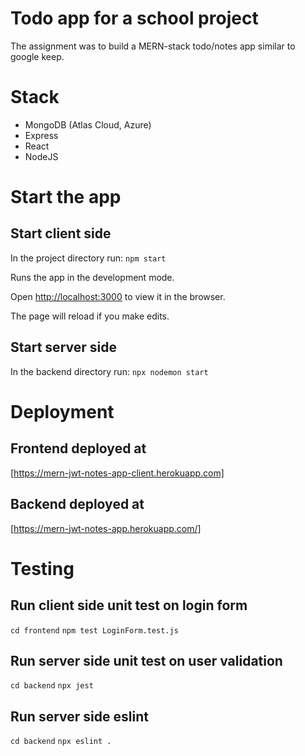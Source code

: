 # Todo app for a school project

The assignment was to build a MERN-stack todo/notes app similar to google keep. 

# Stack

- MongoDB (Atlas Cloud, Azure)
- Express
- React
- NodeJS

# Start the app
## Start client side

In the project directory run:
`npm start`

Runs the app in the development mode.

Open [http://localhost:3000](http://localhost:3000) to view it in the browser.

The page will reload if you make edits.

## Start server side

In the backend directory run:
`npx nodemon start`
# Deployment
## Frontend deployed at

[https://mern-jwt-notes-app-client.herokuapp.com]

## Backend deployed at

[https://mern-jwt-notes-app.herokuapp.com/]

# Testing

## Run client side unit test on login form
`cd frontend`
`npm test LoginForm.test.js`

## Run server side unit test on user validation
`cd backend`
`npx jest`

## Run server side eslint
`cd backend`
`npx eslint .`
